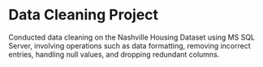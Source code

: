 # Data Cleaning Project

Conducted data cleaning on the Nashville Housing Dataset using MS SQL Server, involving operations such as data formatting, removing incorrect entries, handling null values, and dropping redundant columns.